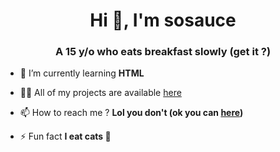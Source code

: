 <h1 align="center">Hi 👋, I'm sosauce</h1>
<h3 align="center">A 15 y/o who eats breakfast slowly (get it ?)</h3>

- 🌱 I’m currently learning **HTML**

- 👨‍💻 All of my projects are available [here](https://github.com/sosauce)

- 📫 How to reach me ? **Lol you don't (ok you can [here](mailto:sosauce_dev@protonmail.com))**

- ⚡ Fun fact **I eat cats 🤨**

